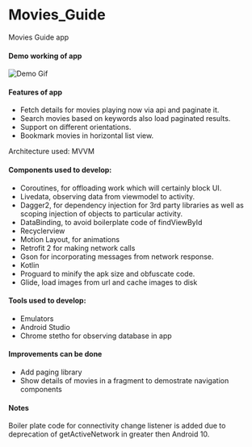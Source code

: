 # Movies_Guide
Movies Guide app

#### Demo working of app ####
![Demo Gif](https://github.com/saketp18/Movies_Guide/blob/development/device_screen.gif)

#### Features of app ####
- Fetch details for movies playing now via api and paginate it.
- Search movies based on keywords also load paginated results.
- Support on different orientations.
- Bookmark movies in horizontal list view.

Architecture used: MVVM

#### Components used to develop: ####
-  Coroutines, for offloading work which will certainly block UI.
- Livedata, observing data from viewmodel to activity.
- Dagger2, for dependency injection for 3rd party libraries as well as scoping injection of objects to particular activity.
- DataBinding, to avoid boilerplate code of findViewById
- Recyclerview
- Motion Layout, for animations
- Retrofit 2 for making network calls
- Gson for incorporating messages from network response.
- Kotlin
- Proguard to minify the apk size and obfuscate code.
- Glide, load images from url and cache images to disk

#### Tools used to develop: ####
- Emulators
- Android Studio
- Chrome stetho for observing database in app
#### Improvements can be done ####
- Add paging library 
- Show details of movies in a fragment to demostrate navigation components

#### Notes ####
Boiler plate code for connectivity change listener is added due to deprecation of getActiveNetwork in greater then Android 10.
